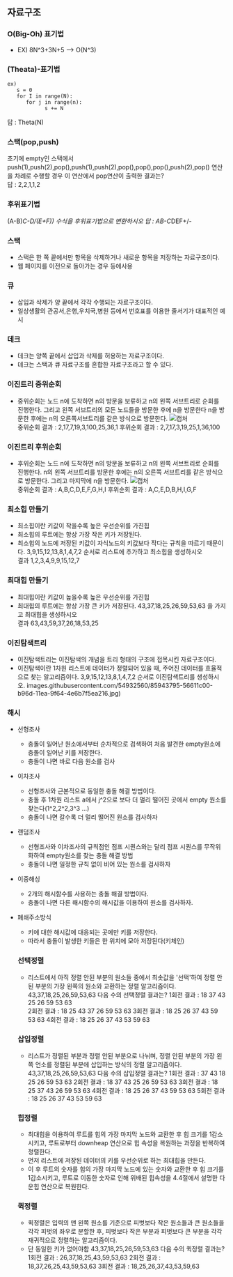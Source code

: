 ## 자료구조

### O(Big-Oh) 표기법  
- EX) 8N^3+3N+5  --> O(N^3)

### (Theata)-표기법
~~~~~~
ex)
   s = 0  
   for I in range(N):
      for j in range(n):
            s += N
~~~~~~
답 : Theta(N)

### 스택(pop,push)
초기에 empty인 스택에서 push(1),push(2),pop(),push(1),push(2),pop(),pop(),pop(),push(2),pop() 연산을 차례로 수행할 경우 이 연산에서 pop연산이 출력한 결과는?  
답 : 2,2,1,1,2

 
### 후위표기법  
 (A-B)*C-D/(E+F)) 수식을 후위표기법으로 변환하시오 
 답 : AB-C*DEF+/-


### 스택  
* 스택은 한 쪽 끝에서만 항목을 삭제하거나 새로운 항목을 저장하는 자료구조이다.
* 웹 페이지를 이전으로 돌아가는 경우 등에사용
### 큐
* 삽입과 삭제가 양 끝에서 각각 수행되는 자료구조이다.
* 일상생활의 관공서,은행,우치국,병원 등에서 번호표를 이용한 줄서기가 대표적인 예시
### 데크
* 데크는 양쪽 끝에서 삽입과 삭제를 허용하는 자료구조이다.
* 데크는 스택과 큐 자료구조를 혼합한 자료구조라고 할 수 있다.

### 이진트리 중위순회
* 중위순회는 노드 n에 도착하면 n의 방문을 보류하고 n의 왼쪽 서브트리로 순회를 진행한다. 그리고 왼쪽 서브트리의 모든 노드들을 방문한 후에 n을 방문한다 n을 방문한 후에는 n의 오른쪽서브트리를 같은 방식으로 방문한다.
![캡처](https://user-images.githubusercontent.com/54932560/85943108-d042d680-b968-11ea-8706-6a3c1eea7cc3.PNG)  
중위순회 결과 : 2,17,7,19,3,100,25,36,1
후위순회 결과 : 2,7,17,3,19,25,1,36,100

### 이진트리 후위순회
* 후위순회는 노드 n에 도착하면 n의 방문을 보류하고 n의 왼쪽 서브트리로 순회를 진행한다. n의 왼쪽 서브트리를 방문한 후에는 n의 오른쪽 서브트리를 같은 방식으로 방문한다. 그리고 마지막에 n을 방문한다.
![캡처](https://user-images.githubusercontent.com/54932560/85943230-b48c0000-b969-11ea-947f-7ecbec1a660e.PNG)  
중위순회 결과 : A,B,C,D,E,F,G,H,I
후위순회 결과 : A,C,E,D,B,H,I,G,F  

### 최소힙 만들기
* 최소힙이란 키값이 작을수록 높은 우선순위를 가진힙
* 최소힙의 루트에는 항상 가장 작은 키가 저장된다.
* 최소힙의 노드에 저장된 키값이 자식노드의 키값보다 작다는 규칙을 따르기 때문이다.
3,9,15,12,13,8,1,4,7,2 순서로 리스트에 추가하고 최소힙을 생성하시오  
결과 1,2,3,4,9,9,15,12,7

### 최대힙 만들기
* 최대힙이란 키값이 높을수록 높은 우선순위를 가진힙
* 최대힙의 루트에는 항상 가장 큰 키가 저장된다. 
43,37,18,25,26,59,53,63 을 가지고 최대힙을 생성하시오  
결과 63,43,59,37,26,18,53,25

### 이진탐색트리
* 이진탐색트리는 이진탐색의 개념을 트리 형태의 구조에 접목시킨 자료구조이다.
* 이진탐색이란 1차원 리스트에 데이터가 정렬되어 있을 때, 주어진 데이터를 효율적으로 찾는 알고리즘이다.
3,9,15,12,13,8,1,4,7,2 순서로 이진탐색트리를 생성하시오.
images.githubusercontent.com/54932560/85943795-56611c00-b96d-11ea-9f64-4e6b7f5ea216.jpg)

### 해시
* 선형조사
  * 충돌이 일어난 원소에서부터 순차적으로 검색하여 처음 발견한 empty원소에 충돌이 일어난 키를 저장한다.
  * 충돌이 나면 바로 다음 원소를 검사
* 이차조사
  * 선형조사와 근본적으로 동일한 충돌 해결 방법이다.
  * 충돌 후 1차원 리스트 a에서 j^2으로 보다 더 멀리 떨어진 곳에서 empty 원소를 찾는다(1^2,2^2,3^3 ...)
  * 충돌이 나면 갈수록 더 멀리 떨어진 원소를 검사하자
* 랜덤조사
  * 선형조사와 이차조사의 규칙점인 점프 시퀀스와는 달리 점프 시퀀스를 무작위화하여 empty원소를 찾는 충돌 해결 방법
  * 충돌이 나면 일정한 규칙 없이 비어 있는 원소를 검사하자
* 이중해싱
  * 2개의 해시함수를 사용하는 충돌 해결 방법이다.
  * 충돌이 나면 다른 해시함수의 해시값을 이용하여 원소를 검사하자.
* 폐쇄주소방식
  * 키에 대한 해시값에 대응되는 곳에만 키를 저장한다.
  * 따라서 충돌이 발생한 키들은 한 위치에 모아 저장된다(키체인)
  
 
  ### 선택정렬
  * 리스트에서 아직 정렬 안된 부분의 원소들 중에서 최솟값을 '선택'하여 정렬 안된 부분의 가장 왼쪽의 원소와 교환하는 정렬 알고리즘이다.
  43,37,18,25,26,59,53,63 다음 수의 선택정렬 결과는?
  1회전 결과 : 18 37 43 25 26 59 53 63  
  2회전 결과 : 18 25 43 37 26 59 53 63
  3회전 결과 : 18 25 26 37 43 59 53 63
  4회전 결과 : 18 25 26 37 43 53 59 63  
  
  ### 삽입정렬
  * 리스트가 정렬된 부분과 정렬 안된 부분으로 나뉘며, 정렬 안된 부분의 가장 왼쪽 언소를 정렬된 부분에 삽입하는 방식의 정렬 알고리즘이다.
  43,37,18,25,26,59,53,63 다음 수의 삽입정렬 결과는?
  1회전 결과 : 37 43 18 25 26 59 53 63
  2회전 결과 : 18 37 43 25 26 59 53 63
  3회전 결과 : 18 25 37 43 26 59 53 63
  4회전 결과 : 18 25 26 37 43 59 53 63
  5회전 결과 : 18 25 26 37 43 53 59 63
  
  ### 힙정렬
  * 최대힙을 이용하여 루트를 힙의 가장 마지막 노드와 교환한 후 힙 크기를 1감소시키고, 루트로부터 downheap 연산으로 힙 속성을 복원하는 과정을 반복하여 정렬한다.
  * 먼저 리스트에 저장된 데이터의 키를 우선순위로 하는 최대힙을 만든다.
  * 이 후 루트의 숫자를 힙의 가장 마지막 노드에 있는 숫자와 교환한 후 힙 크기를 1감소시키고, 루트로 이동한 숫자로 인해 위배된 힙속성을 4.4절에서 설명한 다운힙 연산으로 복원한다.
  
  ### 퀵정렬
  * 퀵정렬은 입력의 맨 왼쪽 원소를 기준으로 피벗보다 작은 원소들과 큰 원소들을 각각 피벗의 좌우로 분할한 후, 피벗보다 작은 부분과 피벗보다 큰 부분을 각각 재귀적으로 정렬하는 알고리즘이다.
  * 단 동일한 키가 없어야함
  43,37,18,25,26,59,53,63 다음 수의 퀵정렬 결과는?
  1회전 결과 : 26,37,18,25,43,59,53,63
  2회전 결과 : 18,37,26,25,43,59,53,63
  3회전 결과 : 18,25,26,37,43,53,59,63
  
 
